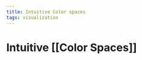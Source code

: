 ```yaml
---
title: Intuitive Color spaces
tags: visualization
---
```


# Intuitive [[Color Spaces]]




































































